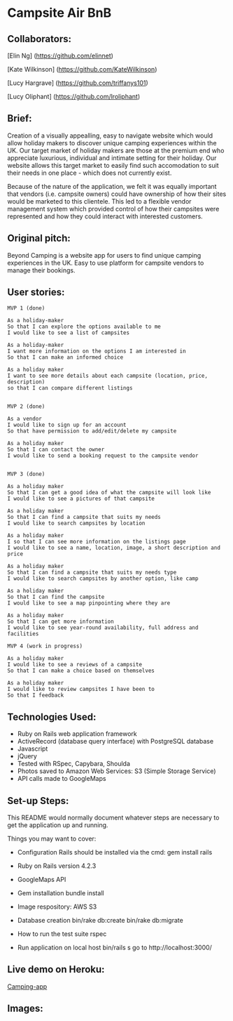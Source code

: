 Campsite Air BnB
===================

Collaborators:
-----
[Elin Ng] (https://github.com/elinnet)

[Kate Wilkinson] (https://github.com/KateWilkinson)

[Lucy Hargrave] (https://github.com/triffanys101)

[Lucy Oliphant] (https://github.com/lroliphant)


Brief:
-----

Creation of a visually appealling, easy to navigate website which would allow holiday makers to discover unique camping experiences within the UK.  Our target market of holiday makers are those at the premium end who appreciate luxurious, individual and intimate setting for their holiday. Our website allows this target market to easily find such accomodation to suit their needs in one place - which does not currently exist.

Because of the nature of the application, we felt it was equally important that vendors (i.e. campsite owners) could have ownership of how their sites would be marketed to this clientele.  This led to a flexible vendor management system which provided control of how their campsites were represented and how they could interact with interested customers.

Original pitch:
-----

Beyond Camping is a website app for users to find unique camping experiences in the UK.
Easy to use platform for campsite vendors to manage their bookings.

User stories:
-------

```
MVP 1 (done)

As a holiday-maker
So that I can explore the options available to me
I would like to see a list of campsites

As a holiday-maker
I want more information on the options I am interested in
So that I can make an informed choice

As a holiday maker
I want to see more details about each campsite (location, price, description)
so that I can compare different listings


MVP 2 (done)

As a vendor
I would like to sign up for an account
So that have permission to add/edit/delete my campsite

As a holiday maker
So that I can contact the owner
I would like to send a booking request to the campsite vendor


MVP 3 (done)

As a holiday maker
So that I can get a good idea of what the campsite will look like
I would like to see a pictures of that campsite

As a holiday maker
So that I can find a campsite that suits my needs
I would like to search campsites by location

As a holiday maker
I so that I can see more information on the listings page
I would like to see a name, location, image, a short description and price

As a holiday maker
So that I can find a campsite that suits my needs type
I would like to search campsites by another option, like camp

As a holiday maker
So that I can find the campsite
I would like to see a map pinpointing where they are

As a holiday maker
So that I can get more information
I would like to see year-round availability, full address and facilities

MVP 4 (work in progress)

As a holiday maker
I would like to see a reviews of a campsite
So that I can make a choice based on themselves

As a holiday maker
I would like to review campsites I have been to
So that I feedback

```

Technologies Used:
-------

* Ruby on Rails web application framework
* ActiveRecord (database query interface) with PostgreSQL database
* Javascript
* jQuery
* Tested with RSpec, Capybara, Shoulda
* Photos saved to Amazon Web Services: S3 (Simple Storage Service)
* API calls made to GoogleMaps


Set-up Steps:
-----

This README would normally document whatever steps are necessary to get the
application up and running.

Things you may want to cover:

* Configuration Rails should be installed via the cmd: gem install rails

* Ruby on Rails version 4.2.3

* GoogleMaps API  

* Gem installation
    bundle install
    
* Image respository: AWS S3

* Database creation
    bin/rake db:create
    bin/rake db:migrate

* How to run the test suite
    rspec

* Run application on local host
    bin/rails s
    go to http://localhost:3000/

Live demo on Heroku:
-------

[Camping-app](https://...)


Images:
-------
